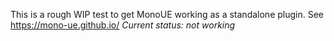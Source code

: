 This is a rough WIP test to get MonoUE working as a standalone plugin. See https://mono-ue.github.io/
*Current status:* _not working_